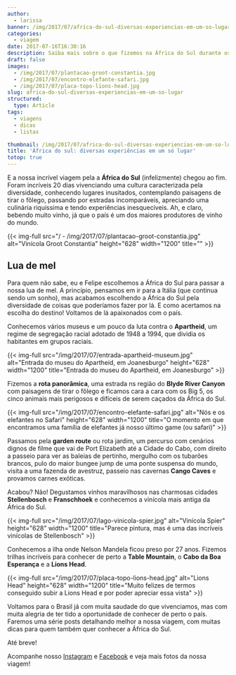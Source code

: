 ```yaml
---
author:
  - larissa
banner: /img/2017/07/africa-do-sul-diversas-experiencias-em-um-so-lugar-banner.jpg
categories:
  - viagem
date: 2017-07-16T16:30:16
description: Saiba mais sobre o que fizemos na África do Sul durante os 20 dias que ficamos no país curtindo a nossa lua de mel
draft: false
images:
  - /img/2017/07/plantacao-groot-constantia.jpg
  - /img/2017/07/encontro-elefante-safari.jpg
  - /img/2017/07/placa-topo-lions-head.jpg
slug: africa-do-sul-diversas-experiencias-em-um-so-lugar
structured:
  type: Article
tags:
  - viagens
  - dicas
  - listas

thumbnail: /img/2017/07/africa-do-sul-diversas-experiencias-em-um-so-lugar-thumb.jpg
title: 'África do sul: diversas experiências em um só lugar'
totop: true
---
```


E a nossa incrível viagem pela a **África do Sul** (infelizmente) chegou ao fim. Foram incríveis  20 dias vivenciando uma cultura caracterizada pela diversidade, conhecendo lugares inusitados, contemplando paisagens de tirar o fôlego, passando por estradas incomparáveis, apreciando uma culinária riquíssima e tendo experiências inesquecíveis. Ah, e claro, bebendo muito vinho, já que o país é um dos maiores produtores de vinho do mundo.



{{< img-full src="/  - /img/2017/07/plantacao-groot-constantia.jpg" alt="Vinícola Groot Constantia"  height="628" width="1200" title="" >}}

## Lua de mel

Para quem não sabe, eu e Felipe escolhemos a África do Sul para passar a nossa lua de mel. A princípio, pensamos em ir para a Itália (que continua sendo um sonho), mas acabamos escolhendo a África do Sul pela diversidade de coisas que poderíamos fazer por lá. E como acertamos na escolha do destino! Voltamos de lá apaixonados com o país. 

Conhecemos vários museus e um pouco da luta contra o **Apartheid**, um regime de segregação racial adotado de 1948 a 1994, que dividia os habitantes em grupos raciais. 

{{< img-full src="/img/2017/07/entrada-apartheid-museum.jpg" alt="Entrada do museu do Apartheid, em Joanesburgo"  height="628" width="1200" title="Entrada do museu do Apartheid, em Joanesburgo" >}}

Fizemos a **rota panorâmica**, uma estrada ns região do **Blyde River Canyon** com paisagens de tirar o fôlego e ficamos cara a cara com os Big 5, os cinco animais mais perigosos e difíceis de serem caçados da África do Sul. 

{{< img-full src="/img/2017/07/encontro-elefante-safari.jpg" alt="Nós e os elefantes no Safari"  height="628" width="1200" title="O momento em que encontramos uma família de elefantes já nosso último game (ou safari)" >}}



Passamos pela **garden route** ou rota jardim, um percurso com cenários dignos de filme que vai de Port Elizabeth até a Cidade do Cabo, com direito a passeio para ver as baleias de pertinho, mergulho com os tubarões brancos, pulo do maior bungee jump de uma ponte suspensa do mundo, visita a uma fazenda de avestruz, passeio nas cavernas **Cango Caves** e provamos carnes exóticas.





Acabou? Não! Degustamos vinhos maravilhosos nas charmosas cidades **Stellenbosch** e **Franschhoek** e conhecemos a vinícola mais antiga da África do Sul. 

{{< img-full src="/img/2017/07/lago-vinicola-spier.jpg" alt="Vinícola Spier"  height="628" width="1200" title="Parece pintura, mas é uma das incríveis vinícolas de Stellenbosch" >}}

Conhecemos a ilha onde Nelson Mandela ficou preso por 27 anos. Fizemos trilhas incríveis para conhecer de perto a **Table Mountain**, o **Cabo da Boa Esperança** e a **Lions Head**. 

{{< img-full src="/img/2017/07/placa-topo-lions-head.jpg" alt="Lions Head"  height="628" width="1200" title="Muito felizes de termos conseguido subir a Lions Head e por poder apreciar essa vista" >}}



Voltamos para o Brasil já com muita saudade do que vivenciamos, mas com muita alegria de ter tido a oportunidade de conhecer de perto o país. Faremos uma série posts detalhando melhor a nossa viagem, com muitas dicas para quem também quer conhecer a África do Sul. 

Até breve!

Acompanhe nosso [Instagram](https://www.instagram.com/casaldebacontudo/) e [Facebook](https://www.facebook.com/debacontudo) e veja mais fotos da nossa viagem!